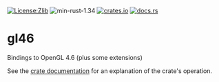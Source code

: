 [![License:Zlib](https://img.shields.io/badge/License-Zlib-brightgreen.svg)](https://opensource.org/licenses/Zlib)
![min-rust-1.34](https://img.shields.io/badge/Min%20Rust-1.34-green.svg)
[![crates.io](https://img.shields.io/crates/v/gl46.svg)](https://crates.io/crates/gl46)
[![docs.rs](https://docs.rs/gl46/badge.svg)](https://docs.rs/gl46/)

# gl46
Bindings to OpenGL 4.6 (plus some extensions)

See the [crate documentation](https://docs.rs/gl46) for an explanation of the crate's operation.
